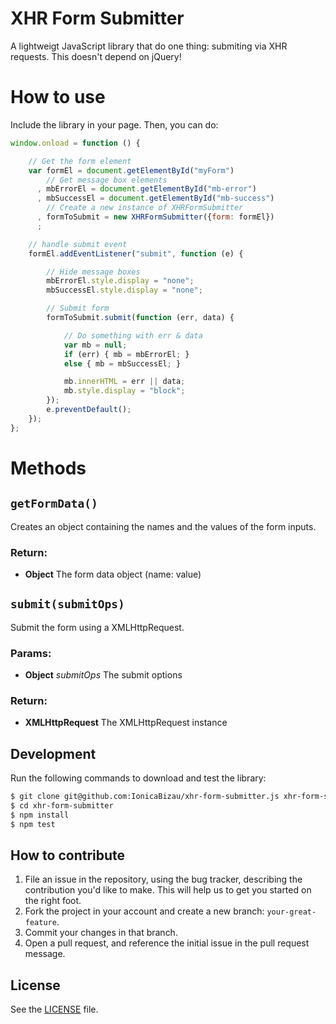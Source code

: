 XHR Form Submitter
==================

A lightweigt JavaScript library that do one thing: submiting via XHR requests.
This doesn't depend on jQuery!

# How to use
Include the library in your page. Then, you can do:

```js
window.onload = function () {

    // Get the form element
    var formEl = document.getElementById("myForm")
        // Get message box elements
      , mbErrorEl = document.getElementById("mb-error")
      , mbSuccessEl = document.getElementById("mb-success")
        // Create a new instance of XHRFormSubmitter
      , formToSubmit = new XHRFormSubmitter({form: formEl})
      ;

    // handle submit event
    formEl.addEventListener("submit", function (e) {

        // Hide message boxes
        mbErrorEl.style.display = "none";
        mbSuccessEl.style.display = "none";

        // Submit form
        formToSubmit.submit(function (err, data) {

            // Do something with err & data
            var mb = null;
            if (err) { mb = mbErrorEl; }
            else { mb = mbSuccessEl; }

            mb.innerHTML = err || data;
            mb.style.display = "block";
        });
        e.preventDefault();
    });
};
```

# Methods

## `getFormData()`
Creates an object containing the names and the values of the form inputs.

### Return:
* **Object** The form data object (name: value)

## `submit(submitOps)`
Submit the form using a XMLHttpRequest.

### Params:
* **Object** *submitOps* The submit options

### Return:
* **XMLHttpRequest** The XMLHttpRequest instance

## Development
Run the following commands to download and test the library:

```sh
$ git clone git@github.com:IonicaBizau/xhr-form-submitter.js xhr-form-submitter
$ cd xhr-form-submitter
$ npm install
$ npm test
```

## How to contribute

1. File an issue in the repository, using the bug tracker, describing the
   contribution you'd like to make. This will help us to get you started on the
   right foot.
2. Fork the project in your account and create a new branch:
   `your-great-feature`.
3. Commit your changes in that branch.
4. Open a pull request, and reference the initial issue in the pull request
   message.

## License
See the [LICENSE](./LICENSE) file.
